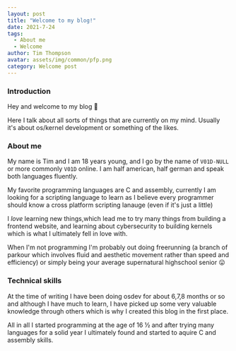 ```yaml
---
layout: post
title: "Welcome to my blog!"
date: 2021-7-24
tags:
  - About me
  - Welcome
author: Tim Thompson
avatar: assets/img/common/pfp.png
category: Welcome post
---
```


### Introduction
Hey and welcome to my blog 👋

Here I talk about all sorts of things that are currently on my mind.
Usually it's about os/kernel development or something of the likes.

### About me
My name is Tim and I am 18 years young, and I go by the name of `V01D-NULL` or more commonly `V01D` online.
I am half american, half german and speak both languages fluently.

My favorite programming languages are C and assembly, currently I am looking for a 
scripting language to learn as I believe every programmer should know a cross platform scripting lanauge (even if it's just a little)

I _love_ learning new things,which lead me to try many things from building a frontend website, and learning about cybersecurity to building kernels which is what I ultimately fell in love with.

When I'm not programming I'm probably out doing freerunning (a branch of parkour which involves fluid and aesthetic movement rather than speed and efficiency) or simply being your average supernatural highschool senior 😛

### Technical skills
At the time of writing I have been doing osdev for about 6,7,8 months or so and although I have much to learn, I have picked up some very valuable knowledge through others which is why I created this blog in the first place.

All in all I started programming at the age of 16 ½ and after trying many languages for a solid year I ultimately found and started to aquire C and assembly skills.